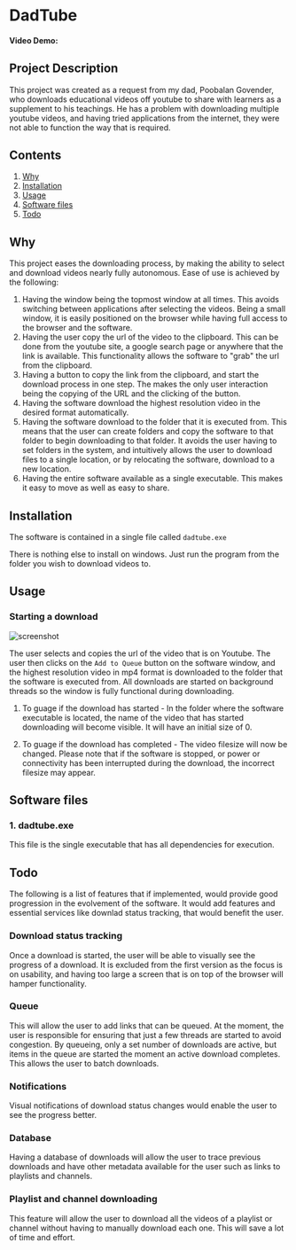 # DadTube
#### Video Demo:  <URL HERE>

## Project Description
This project was created as a request from my dad, Poobalan Govender, who downloads educational videos off youtube to share with learners as a supplement to his teachings. He has a problem with downloading multiple youtube videos, and having tried applications from the internet, they were not able to function the way that is required. 


## Contents
1. [Why](#why)
2. [Installation](#installation)
3. [Usage](#usage)
5. [Software files](#software-files)
6. [Todo](#todo)


## Why

This project eases the downloading process, by making the ability to select and download videos nearly fully autonomous. Ease of use is achieved by the following:
1. Having the window being the topmost window at all times. This avoids switching between applications after selecting the videos. Being a small window, it is easily positioned on the browser while having full access to the browser and the software. 
2. Having the user copy the url of the video to the clipboard. This can be done from the youtube site, a google search page or anywhere that the link is available. This functionality allows the software to "grab" the url from the clipboard.
3. Having a button to copy the link from the clipboard, and start the download process in one step. The makes the only user interaction being the copying of the URL and the clicking of the button. 
4. Having the software download the highest resolution video in the desired format automatically.
5. Having the software download to the folder that it is executed from. This means that the user can create folders and copy the software to that folder to begin downloading to that folder. It avoids the user having to set folders in the system, and intuitively allows the user to download files to a single location, or by relocating the software, download to a new location.
6. Having the entire software available as a single executable. This makes it easy to move as well as easy to share.

## Installation

The software is contained in a single file called `dadtube.exe`

There is nothing else to install on windows. Just run the program from the folder you wish to download videos to.

## Usage

### Starting a download

![screenshot](https://user-images.githubusercontent.com/109963236/218306641-792bc05f-ea9e-48e0-845c-959c90ff0147.png)

The user selects and copies the url of the video that is on Youtube. The user then clicks on the `Add to Queue` button on the software window, and the highest resolution video in mp4 format is downloaded to the folder that the software is executed from. All downloads are started on background threads so the window is fully functional during downloading.

1. To guage if the download has started - In the folder where the software executable is located, the name of the video that has started downloading will become visible. It will have an initial size of 0.

2. To guage if the download has completed - The video filesize will now be changed. Please note that if the software is stopped, or power or connectivity has been interrupted during the download, the incorrect filesize may appear.

## Software files
### 1. dadtube.exe

This file is the single executable that has all dependencies for execution. 

## Todo

The following is a list of features that if implemented, would provide good progression in the evolvement of the software. It would add features and essential services like downlad status tracking, that would benefit the user.

### Download status tracking

Once a download is started, the user will be able to visually see the progress of a download. It is excluded from the first version as the focus is on usability, and having too large a screen that is on top of the browser will hamper functionality.

### Queue

This will allow the user to add links that can be queued. At the moment, the user is responsible for ensuring that just a few threads are started to avoid congestion. By queueing, only a set number of downloads are active, but items in the queue are started the moment an active download completes. This allows the user to batch downloads.

### Notifications

Visual notifications of download status changes would enable the user to see the progress better.

### Database

Having a database of downloads will allow the user to trace previous downloads and have other metadata available for the user such as links to playlists and channels.

### Playlist and channel downloading

This feature will allow the user to download all the videos of a playlist or channel without having to manually download each one. This will save a lot of time and effort.
